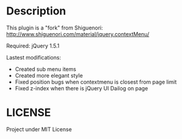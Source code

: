 Description
============
This plugin is a "fork" from Shiguenori: http://www.shiguenori.com/material/jquery.contextMenu/

Required: jQuery 1.5.1

Lastest modifications:
  - Created sub menu items
  - Created more elegant style
  - Fixed position bugs when contextmenu is closest from page limit
  - Fixed z-index when there is jQuery UI Dailog on page

LICENSE
============
Project under MIT License
